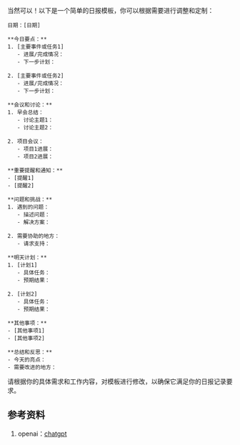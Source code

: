 当然可以！以下是一个简单的日报模板，你可以根据需要进行调整和定制：

```
日期：[日期]

**今日要点：**
1. [主要事件或任务1]
   - 进展/完成情况：
   - 下一步计划：

2. [主要事件或任务2]
   - 进展/完成情况：
   - 下一步计划：

**会议和讨论：**
1. 早会总结：
   - 讨论主题1：
   - 讨论主题2：

2. 项目会议：
   - 项目1进展：
   - 项目2进展：

**重要提醒和通知：**
- [提醒1]
- [提醒2]

**问题和挑战：**
1. 遇到的问题：
   - 描述问题：
   - 解决方案：

2. 需要协助的地方：
   - 请求支持：

**明天计划：**
1. [计划1]
   - 具体任务：
   - 预期结果：

2. [计划2]
   - 具体任务：
   - 预期结果：

**其他事项：**
- [其他事项1]
- [其他事项2]

**总结和反思：**
- 今天的亮点：
- 需要改进的地方：

```

请根据你的具体需求和工作内容，对模板进行修改，以确保它满足你的日报记录要求。

## 参考资料
1. openai：[chatgpt](https://chat.openai.com/)